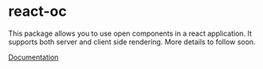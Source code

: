 # react-oc
This package allows you to use open components in a react application. It supports both server and client side rendering.
More details to follow soon.

[Documentation](packages/react-oc/README.md)